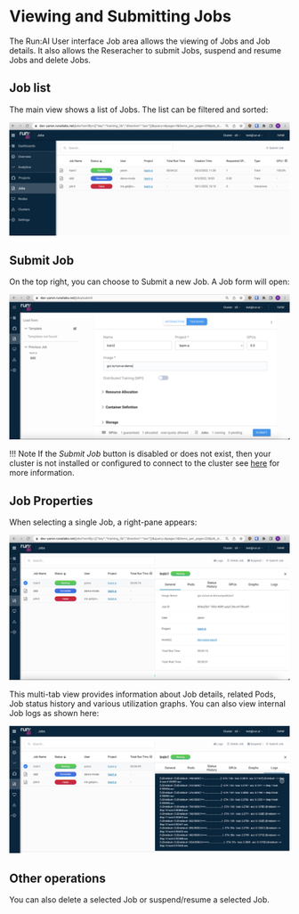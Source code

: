# Viewing and Submitting Jobs

The Run:AI User interface Job area allows the viewing of Jobs and Job details. It also allows the Reseracher to submit Jobs, suspend and resume Jobs and delete Jobs.

## Job list

The main view shows a list of Jobs. The list can be filtered and sorted:

![job-list](img/job-list.png)


## Submit Job
On the top right, you can choose to Submit a new Job. A Job form will open: 

![submit-job](img/submit-job.png)

!!! Note
    If the _Submit Job_ button is disabled or does not exist, then your cluster is not installed or configured to connect to the cluster see [here](overview.md) for more information.

## Job Properties

When selecting a single Job, a right-pane appears:

![job-properties](img/specific-job.png)

This multi-tab view provides information about Job details, related Pods, Job status history and various utilization graphs. You can also view internal Job logs as shown here:

![job-logs](img/job-logs.png)

## Other operations

You can also delete a selected Job or suspend/resume a selected Job. 